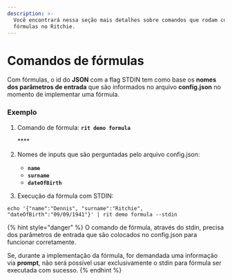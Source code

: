 ```yaml
---
description: >-
  Você encontrará nessa seção mais detalhes sobre comandos que rodam com
  fórmulas no Ritchie.
---
```


# Comandos de fórmulas

Com fórmulas, o id do **JSON** com a flag  STDIN tem como base os **nomes dos parâmetros de entrada** que são informados no arquivo **config.json** no momento de implementar uma fórmula. 

### **Exemplo**

1. Comando de fórmula: **`rit demo formula`**

   \*\*\*\*

2. Nomes de inputs que são perguntadas pelo arquivo config.json:

   * **`name`**
   * **`surname`**
   * **`dateOfBirth`**

3. Execução da fórmula com STDIN:

```text
echo '{"name":"Dennis", "surname":"Ritchie", "dateOfBirth":"09/09/1941"}' | rit demo formula --stdin
```



{% hint style="danger" %}
O comando de fórmula, através do stdin, precisa dos parâmetros de entrada que são colocados no config.json para funcionar corretamente.  

Se, durante a implementação da fórmula, for demandada uma informação via **prompt**, não será possível usar exclusivamente o stdin para fórmula ser executada com sucesso. 
{% endhint %}

